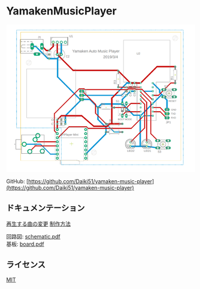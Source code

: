 # YamakenMusicPlayer

![YamakenMusicPlayer](/doc/images/top.png)

GitHub: [https://github.com/Daiki51/yamaken-music-player](https://github.com/Daiki51/yamaken-music-player)

## ドキュメンテーション

[再生する曲の変更]()
[制作方法]()

回路図: [schematic.pdf](/circuit/YamakenMusicPlayer/schematic.pdf) \
基板: [board.pdf](/circuit/YamakenMusicPlayer/board.pdf)

## ライセンス

[MIT](https://github.com/atom/atom/blob/master/LICENSE.md)
